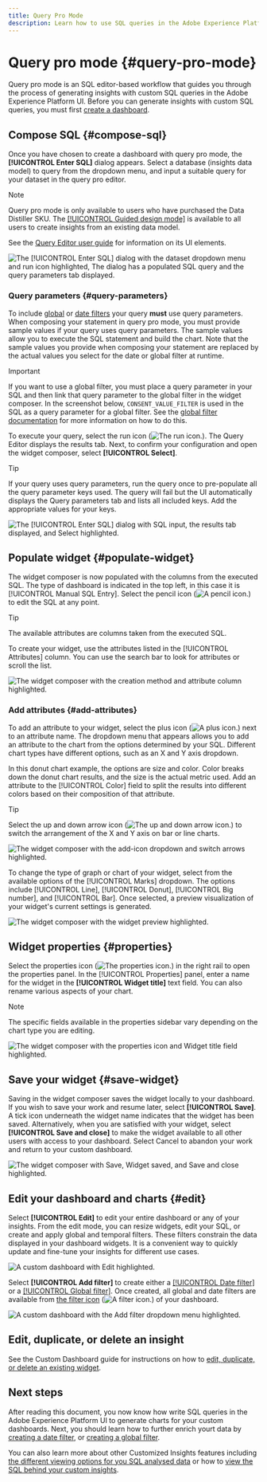 ```yaml
---
title: Query Pro Mode
description: Learn how to use SQL queries in the Adobe Experience Platform UI to generate charts for your custom dashboards.
---
```

# Query pro mode {#query-pro-mode}

Query pro mode is an SQL editor-based workflow that guides you through the process of generating insights with custom SQL queries in the Adobe Experience Platform UI. Before you can generate insights with custom SQL queries, you must first [create a dashboard](./overview.md#create-custom-dashboard). 

## Compose SQL {#compose-sql}

Once you have chosen to create a dashboard with query pro mode, the **[!UICONTROL Enter SQL]** dialog appears. Select a database (insights data model) to query from the dropdown menu, and input a suitable query for your dataset in the query pro editor.

>[!NOTE]
>
>Query pro mode is only available to users who have purchased the Data Distiller SKU. The [[!UICONTROL Guided design mode]](./user-defined-dashboards.md) is available to all users to create insights from an existing data model.

See the [Query Editor user guide](../query-service/ui/user-guide.md#query-authoring) for information on its UI elements.

![The [!UICONTROL Enter SQL] dialog with the dataset dropdown menu and run icon highlighted, The dialog has a populated SQL query and the query parameters tab displayed.](../../images/customizable-insights/enter-sql-database-dropdown.png)

### Query parameters {#query-parameters}

To include [global](./filters/global-filter.md) or [date filters](./filters/date-filter.md) your query **must** use query parameters. When composing your statement in query pro mode, you must provide sample values if your query uses query parameters. The sample values allow you to execute the SQL statement and build the chart. Note that the sample values you provide when composing your statement are replaced by the actual values you select for the date or global filter at runtime. 

<!-- if you are using a query parameter to map to a global filter later, then use the test value to run it. -->

>[!IMPORTANT]
>
>If you want to use a global filter, you must place a query parameter in your SQL and then link that query parameter to the global filter in the widget composer. 
In the screenshot below, `CONSENT_VALUE_FILTER` is used in the SQL as a query parameter for a global filter. See the [global filter documentation](./filters/global-filter.md#enable-global-filter) for more information on how to do this. 

To execute your query, select the run icon (![The run icon.](../../images/customizable-insights/run-icon.png)). The Query Editor displays the results tab. Next, to confirm your configuration and open the widget composer, select **[!UICONTROL Select]**. 

>[!TIP]
>
>If your query uses query parameters, run the query once to pre-populate all the query parameter keys used. The query will fail but the UI automatically displays the Query parameters tab and lists all included keys. Add the appropriate values for your keys.

![The [!UICONTROL Enter SQL] dialog with SQL input, the results tab displayed, and Select highlighted.](../../images/customizable-insights/enter-sql-select.png)

## Populate widget {#populate-widget}
 
The widget composer is now populated with the columns from the executed SQL. The type of dashboard is indicated in the top left, in this case it is [!UICONTROL Manual SQL Entry]. Select the pencil icon (![A pencil icon.](../../images/customizable-insights/edit-icon.png)) to edit the SQL at any point. 

>[!TIP]
>
>The available attributes are columns taken from the executed SQL.

To create your widget, use the attributes listed in the [!UICONTROL Attributes] column. You can use the search bar to look for attributes or scroll the list.

![The widget composer with the creation method and attribute column highlighted.](../../images/customizable-insights/creation-method-and-attribute-column.png)

### Add attributes {#add-attributes}

To add an attribute to your widget, select the plus icon (![A plus icon.](../../images/customizable-insights/add-icon.png)) next to an attribute name. The dropdown menu that appears allows you to add an attribute to the chart from the options determined by your SQL. Different chart types have different options, such as an X and Y axis dropdown.

In this donut chart example, the options are size and color. Color breaks down the donut chart results, and the size is the actual metric used. Add an attribute to the [!UICONTROL Color] field to split the results into different colors based on their composition of that attribute.

>[!TIP]
>
>Select the up and down arrow icon (![The up and down arrow icon.](../../images/customizable-insights/switch-axis-icon.png)) to switch the arrangement of the X and Y axis on bar or line charts.

![The widget composer with the add-icon dropdown and switch arrows highlighted.](../../images/customizable-insights/add-icon-and-switch-arrows.png)

To change the type of graph or chart of your widget, select from the available options of the [!UICONTROL Marks] dropdown. The options include [!UICONTROL Line], [!UICONTROL Donut], [!UICONTROL Big number], and [!UICONTROL Bar]. Once selected, a preview visualization of your widget's current settings is generated.

![The widget composer with the widget preview highlighted.](../../images/customizable-insights/widget-preview.png)

## Widget properties {#properties}

Select the properties icon (![The properties icon.](../../images/customizable-insights/properties-icon.png)) in the right rail to open the properties panel. In the [!UICONTROL Properties] panel, enter a name for the widget in the **[!UICONTROL Widget title]** text field. You can also rename various aspects of your chart. 

>[!NOTE]
>
>The specific fields available in the properties sidebar vary depending on the chart type you are editing.

![The widget composer with the properties icon and Widget title field highlighted.](../../images/customizable-insights/widget-properties-title-text.png)

## Save your widget {#save-widget}

Saving in the widget composer saves the widget locally to your dashboard. If you wish to save your work and resume later, select **[!UICONTROL Save]**. A tick icon underneath the widget name indicates that the widget has been saved. Alternatively, when you are satisfied with your widget, select **[!UICONTROL Save and close]** to make the widget available to all other users with access to your dashboard. Select Cancel to abandon your work and return to your custom dashboard.

![The widget composer with Save, Widget saved, and Save and close highlighted.](../../images/customizable-insights/insight-saved.png)

## Edit your dashboard and charts {#edit}

Select **[!UICONTROL Edit]** to edit your entire dashboard or any of your insights. From the edit mode, you can resize widgets, edit your SQL, or create and apply global and temporal filters. These filters constrain the data displayed in your dashboard widgets. It is a convenient way to quickly update and fine-tune your insights for different use cases.

![A custom dashboard with Edit highlighted.](../../images/customizable-insights/edit-dashboard.png)

Select **[!UICONTROL Add filter]** to create either a [[!UICONTROL Date filter]](#create-date-filter) or a [[!UICONTROL Global filter]](#create-global-filter). Once created, all global and date filters are available from [the filter icon](#select-global-filter) (![A filter icon.](../../images/customizable-insights/filter.png)) of your dashboard.

![A custom dashboard with the Add filter dropdown menu highlighted.](../../images/customizable-insights/add-filter.png)

## Edit, duplicate, or delete an insight

See the Custom Dashboard guide for instructions on how to [edit, duplicate, or delete an existing widget](./user-defined-dashboards.md#duplicate).

## Next steps

After reading this document, you now know how write SQL queries in the Adobe Experience Platform UI to generate charts for your custom dashboards. Next, you should learn how to further enrich yourt data by [creating a date filter](./filters/date-filter.md), or [creating a global filter](./filters/global-filter.md).

You can also learn more about other Customized Insights features including [the different viewing options for you SQL analysed data](./view-more.md) or how to [view the SQL behind your custom insights](./view-sql.md).
